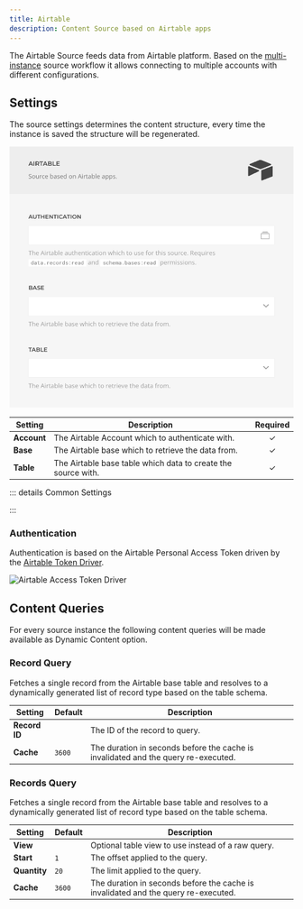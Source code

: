 ```yaml
---
title: Airtable
description: Content Source based on Airtable apps
---
```


<!--@include: ../_partials/provider-intro.md-->

The Airtable Source feeds data from Airtable platform. Based on the [multi-instance](/essentials-for-yootheme-pro/addons/sources/multi-instance-sources/) source workflow it allows connecting to multiple accounts with different configurations.

## Settings

The source settings determines the content structure, every time the instance is saved the structure will be regenerated.

![Google Sheet Instance Configuration](../assets/providers/airtable-config.webp)

| Setting | Description | Required |
| ------- | ----------- | :------: |
| **Account** | The Airtable Account which to authenticate with. | &#x2713; |
| **Base** | The Airtable base which to retrieve the data from. | &#x2713; |
| **Table** | The Airtable base table which data to create the source with. | &#x2713; |

::: details Common Settings
<!--@include: ../_partials/provider-common-settings.md-->
:::

### Authentication

Authentication is based on the Airtable Personal Access Token driven by the [Airtable Token Driver](/essentials-for-yootheme-pro/auth/drivers/airtable-access-token).

![Airtable Access Token Driver](/essentials-for-yootheme-pro/assets/auths/driver-airtable-access-token.webp)

## Content Queries

For every source instance the following content queries will be made available as Dynamic Content option.

### Record Query

Fetches a single record from the Airtable base table and resolves to a dynamically generated list of record type based on the table schema.

| Setting | Default | Description |
| ------- | ------- | ----------- |
| **Record ID** | | The ID of the record to query. |
| **Cache** | `3600` | The duration in seconds before the cache is invalidated and the query re-executed. |

### Records Query

Fetches a single record from the Airtable base table and resolves to a dynamically generated list of record type based on the table schema.

| Setting | Default | Description |
| ------- | ------- | ----------- |
| **View** | | Optional table view to use instead of a raw query. |
| **Start** | `1` | The offset applied to the query. |
| **Quantity** | `20` | The limit applied to the query. |
| **Cache** | `3600` | The duration in seconds before the cache is invalidated and the query re-executed. |
